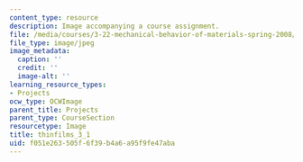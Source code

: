 ```yaml
---
content_type: resource
description: Image accompanying a course assignment.
file: /media/courses/3-22-mechanical-behavior-of-materials-spring-2008/f051e263505f6f39b4a6a95f9fe47aba_thinfilms_3_1.jpg
file_type: image/jpeg
image_metadata:
  caption: ''
  credit: ''
  image-alt: ''
learning_resource_types:
- Projects
ocw_type: OCWImage
parent_title: Projects
parent_type: CourseSection
resourcetype: Image
title: thinfilms_3_1
uid: f051e263-505f-6f39-b4a6-a95f9fe47aba
---
```


